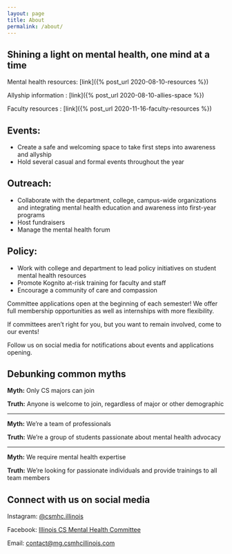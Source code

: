 ```yaml
---
layout: page
title: About
permalink: /about/
---
```


## Shining a light on mental health, one mind at a time

Mental health resources: [link]({% post_url 2020-08-10-resources %})

Allyship information : [link]({% post_url 2020-08-10-allies-space %})

Faculty resources : [link]({% post_url 2020-11-16-faculty-resources %})

## Events:
- Create a safe and welcoming space to take first steps into awareness and allyship
- Hold several casual and formal events throughout the year

## Outreach:
- Collaborate with the department, college, campus-wide organizations and integrating mental health education and awareness into first-year programs
- Host fundraisers
- Manage the mental health forum

## Policy:
- Work with college and department to lead policy initiatives on student mental health resources
- Promote Kognito at-risk training for faculty and staff
- Encourage a community of care and compassion

Committee applications open at the beginning of each semester! We offer full membership opportunities as well as internships with more flexibility.

If committees aren’t right for you, but you want to remain involved, come to our events!

Follow us on social media for notifications about events and applications opening.

## Debunking common myths

**Myth:** Only CS majors can join

**Truth:** Anyone is welcome to join, regardless of major or other demographic

<hr>

**Myth:** We’re a team of professionals

**Truth:** We’re a group of students passionate about mental health advocacy

<hr>

**Myth:** We require mental health expertise

**Truth:** We’re looking for passionate individuals and provide trainings to all team members

## Connect with us on social media
Instagram: [@csmhc.illinois](https://instagram.com/csmhc.illinois)

Facebook: [Illinois CS Mental Health Committee](https://www.facebook.com/IllinoisCSMentalHealthCommittee)

Email: [contact@mg.csmhcillinois.com](mailto:contact@mg.csmhcillinois.com)